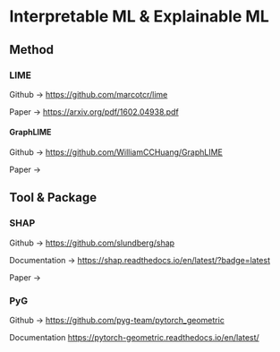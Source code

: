 # Interpretable ML & Explainable ML
## Method
### LIME 
Github -> https://github.com/marcotcr/lime

Paper -> https://arxiv.org/pdf/1602.04938.pdf
#### GraphLIME
Github -> https://github.com/WilliamCCHuang/GraphLIME

Paper -> 
## Tool & Package

### SHAP
Github -> https://github.com/slundberg/shap

Documentation -> https://shap.readthedocs.io/en/latest/?badge=latest

Paper -> 
### PyG
Github -> https://github.com/pyg-team/pytorch_geometric

Documentation https://pytorch-geometric.readthedocs.io/en/latest/

